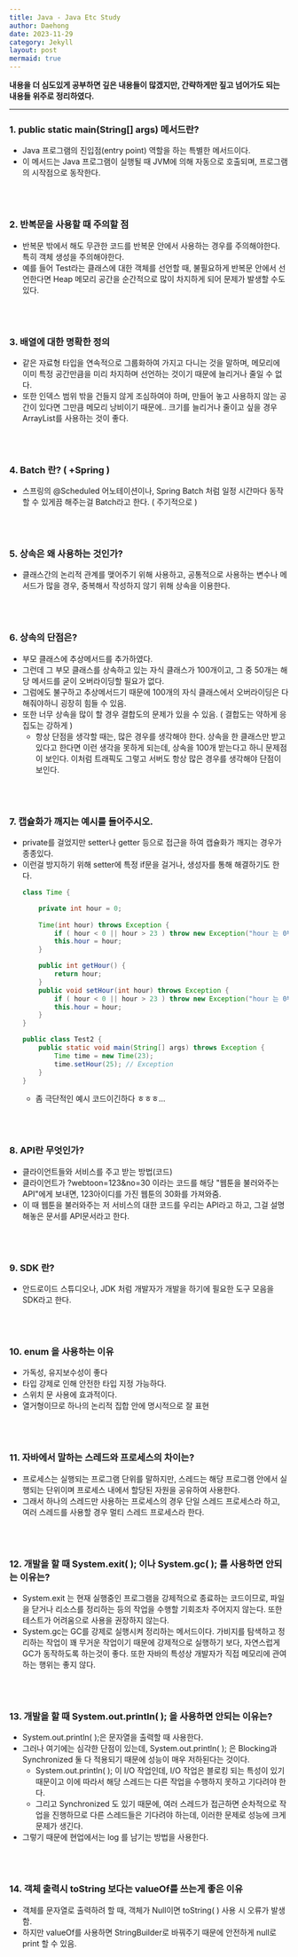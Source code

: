 ```yaml
---
title: Java - Java Etc Study
author: Daehong
date: 2023-11-29
category: Jekyll
layout: post
mermaid: true
---
```


**내용을 더 심도있게 공부하면 깊은 내용들이 많겠지만, 간략하게만 짚고 넘어가도 되는 내용들 위주로 정리하였다.**

<hr>

### 1. public static main(String[] args) 메서드란?
* Java 프로그램의 진입점(entry point) 역할을 하는 특별한 메서드이다.
* 이 메서드는 Java 프로그램이 실행될 때 JVM에 의해 자동으로 호출되며, 프로그램의 시작점으로 동작한다.

<br>
<br>

### 2. 반복문을 사용할 때 주의할 점
* 반복문 밖에서 해도 무관한 코드를 반복문 안에서 사용하는 경우를 주의해야한다. 특히 객체 생성을 주의해야한다.
* 예를 들어 Test라는 클래스에 대한 객체를 선언할 때, 불필요하게 반복문 안에서 선언한다면 Heap 메모리 공간을 순간적으로 많이 차지하게 되어 문제가 발생할 수도 있다.

<br>
<br>

### 3. 배열에 대한 명확한 정의
* 같은 자료형 타입을 연속적으로 그룹화하여 가지고 다니는 것을 말하며, 메모리에 이미 특정 공간만큼을 미리 차지하며 선언하는 것이기 때문에 늘리거나 줄일 수 없다.
* 또한 인덱스 범위 밖을 건들지 않게 조심하여야 하며, 만들어 놓고 사용하지 않는 공간이 있다면 그만큼 메모리 낭비이기 때문에.. 크기를 늘리거나 줄이고 싶을 경우 ArrayList를 사용하는 것이 좋다.

<br>
<br>

### 4. Batch 란? ( +Spring )
* 스프링의 @Scheduled 어노테이션이나, Spring Batch 처럼 일정 시간마다 동작할 수 있게끔 해주는걸 Batch라고 한다. ( 주기적으로 )

<br>
<br>

### 5. 상속은 왜 사용하는 것인가?
* 클래스간의 논리적 관계를 맺어주기 위해 사용하고, 공통적으로 사용하는 변수나 메서드가 많을 경우, 중복해서 작성하지 않기 위해 상속을 이용한다.

<br>
<br>

### 6. 상속의 단점은?
* 부모 클래스에 추상메서드를 추가하였다. 
* 그런데 그 부모 클래스를 상속하고 있는 자식 클래스가 100개이고, 그 중 50개는 해당 메서드를 굳이 오버라이딩할 필요가 없다.
* 그럼에도 불구하고 추상메서드기 때문에 100개의 자식 클래스에서 오버라이딩은 다 해줘야하니 굉장히 힘들 수 있음.
* 또한 너무 상속을 많이 할 경우 결합도의 문제가 있을 수 있음. ( 결합도는 약하게 응집도는 강하게 )
	* 항상 단점을 생각할 때는, 많은 경우를 생각해야 한다. 상속을 한 클래스만 받고있다고 한다면 이런 생각을 못하게 되는데, 상속을 100개 받는다고 하니 문제점이 보인다. 이처럼 트래픽도 그렇고 서버도 항상 많은 경우를 생각해야 단점이 보인다.

<br>
<br>

### 7. 캡슐화가 깨지는 예시를 들어주시오.
* private를 걸었지만 setter나 getter 등으로 접근을 하여 캡슐화가 깨지는 경우가 종종있다.
* 이런걸 방지하기 위해 setter에 특정 if문을 걸거나, 생성자를 통해 해결하기도 한다.
	```java
	class Time {

		private int hour = 0;
		
		Time(int hour) throws Exception {
			if ( hour < 0 || hour > 23 ) throw new Exception("hour 는 0부터 23까지만 가능합니다.");
			this.hour = hour;
		}

		public int getHour() {
			return hour;
		}
		public void setHour(int hour) throws Exception {
			if ( hour < 0 || hour > 23 ) throw new Exception("hour 는 0부터 23까지만 가능합니다.");
			this.hour = hour;
		}
	}
	
	public class Test2 {
		public static void main(String[] args) throws Exception {
			Time time = new Time(23);
			time.setHour(25); // Exception
		}
	}
	```
	* 좀 극단적인 예시 코드이긴하다 ㅎㅎㅎ...

<br>
<br>

### 8. API란 무엇인가?
* 클라이언트들와 서비스를 주고 받는 방법(코드)
* 클라이언트가 ?webtoon=123&no=30 이라는 코드를 해당 "웹툰을 불러와주는 API"에게 보내면, 123아이디를 가진 웹툰의 30화를 가져와줌.
* 이 때 웹툰을 불러와주는 저 서비스의 대한 코드를 우리는 API라고 하고, 그걸 설명해놓은 문서를 API문서라고 한다.

<br>
<br>

### 9. SDK 란?
* 안드로이드 스튜디오나, JDK 처럼 개발자가 개발을 하기에 필요한 도구 모음을 SDK라고 한다.

<br>
<br>


### 10. enum 을 사용하는 이유
* 가독성, 유지보수성이 좋다
* 타입 강제로 인해 안전한 타입 지정 가능하다.
* 스위치 문 사용에 효과적이다.
* 열거형이므로 하나의 논리적 집합 안에 명시적으로 잘 표현

<br>
<br>

### 11. 자바에서 말하는 스레드와 프로세스의 차이는?
* 프로세스는 실행되는 프로그램 단위를 말하지만, 스레드는 해당 프로그램 안에서 실행되는 단위이며 프로세스 내에서 할당된 자원을 공유하여 사용한다.
* 그래서 하나의 스레드만 사용하는 프로세스의 경우 단일 스레드 프로세스라 하고, 여러 스레드를 사용할 경우 멀티 스레드 프로세스라 한다.

<br>
<br>

### 12. 개발을 할 때 System.exit( ); 이나 System.gc( ); 를 사용하면 안되는 이유는?
* System.exit 는 현재 실행중인 프로그램을 강제적으로 종료하는 코드이므로, 파일을 닫거나 리소스를 정리하는 등의 작업을 수행할 기회조차 주어지지 않는다. 또한 테스트가 어려움으로 사용을 권장하지 않는다.
* System.gc는 GC를 강제로 실행시켜 정리하는 메서드이다. 가비지를 탐색하고 정리하는 작업이 꽤 무거운 작업이기 때문에 강제적으로 실행하기 보다, 자연스럽게 GC가 동작하도록 하는것이 좋다. 또한 자바의 특성상 개발자가 직접 메모리에 관여하는 행위는 좋지 않다.

<br>
<br>

### 13. 개발을 할 때 System.out.println( ); 을 사용하면 안되는 이유는?
* System.out.println( );은 문자열을 출력할 때 사용한다.
* 그러나 여기에는 심각한 단점이 있는데, System.out.println( ); 은 Blocking과 Synchronized 둘 다 적용되기 때문에 성능이 매우 저하된다는 것이다. 
	* System.out.println( ); 이 I/O 작업인데, I/O 작업은 블로킹 되는 특성이 있기 때문이고 이에 따라서 해당 스레드는 다른 작업을 수행하지 못하고 기다려야 한다.
	* 그리고 Synchronized 도 있기 때문에, 여러 스레드가 접근하면 순차적으로 작업을 진행하므로 다른 스레드들은 기다려야 하는데, 이러한 문제로 성능에 크게 문제가 생긴다.
* 그렇기 때문에 현업에서는 log 를 남기는 방법을 사용한다.

<br>
<br>

### 14. 객체 출력시 toString 보다는 valueOf를 쓰는게 좋은 이유
* 객체를 문자열로 출력하려 할 때, 객체가 Null이면 toString( ) 사용 시 오류가 발생함.
* 하지만 valueOf를 사용하면 StringBuilder로 바꿔주기 때문에 안전하게 null로 print 할 수 있음.


<br>
<br>
<br>
<br>
<br>